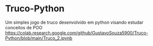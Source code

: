 # Truco-Python
Um simples jogo de truco desenvolvido em python visando estudar conceitos de POO
https://colab.research.google.com/github/GustavoSouza5900/Truco-Python/blob/main/Truco_2.ipynb
